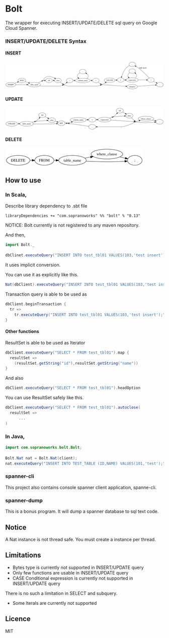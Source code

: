 # Bolt

The wrapper for executing INSERT/UPDATE/DELETE sql query on Google Cloud Spanner.

### INSERT/UPDATE/DELETE Syntax

#### INSERT
![INSERT](images/insert.png)

#### UPDATE
![INSERT](images/update.png)

#### DELETE
![INSERT](images/delete.png)

## How to use

### In Scala,

Describe library dependency to .sbt file

```
libraryDependencies += "com.sopranoworks" %% "bolt" % "0.13"
```
NOTICE: Bolt currently is not registered to any maven repository.

And then,

```scala
import Bolt._

dbClinet.executeQuery("INSERT INTO test_tbl01 VALUES(103,'test insert');")
```

It uses implicit conversion.

You can use it as explicitly like this.

```scala
Nat(dbClient).executeQuery("INSERT INTO test_tbl01 VALUES(103,'test insert');")

```

Transaction query is able to be used as

```scala
dbClient.beginTransaction {
  tr =>
    tr.executeQuery("INSERT INTO test_tbl01 VALUES(103,'test insert');")
}
```


#### Other functions

ResultSet is able to be used as Iterator

```scala
dbClient.executeQuery("SELECT * FROM test_tbl01").map {
  resultSet =>
    (resultSet.getString("id"),resultSet.getString("name"))
}
```

And also

```scala
dbClient.executeQuery("SELECT * FROM test_tbl01").headOption
```

You can use ResultSet safely like this.

```scala
dbClient.executeQuery("SELECT * FROM test_tbl01").autoclose(
  resultSet =>
      ...
)
```


### In Java,

```java
import com.sopranoworks.bolt.Bolt;

Bolt.Nat nat = Bolt.Nat(client);
nat.executeQuery("INSERT INTO TEST_TABLE (ID,NAME) VALUES(101,'test');");
```

### spanner-cli

This project also contains console spanner client application, spanne-cli.

### spanner-dump

This is a bonus program.
It will dump a spanner database to sql text code.


## Notice

A Nat instance is not thread safe.
You must create a instance per thread.


## Limitations

* Bytes type is currently not supported in INSERT/UPDATE query 
* Only few functions are usable in INSERT/UPDATE query
* CASE Conditional expression is currently not supported in INSERT/UPDATE query

There is no such a limitation in SELECT and subquery.

* Some lterals are currently not supported 

## Licence

MIT
